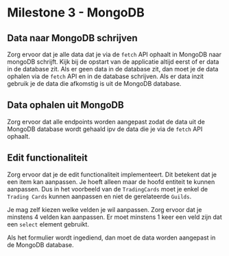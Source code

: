 # Milestone 3 - MongoDB

## Data naar MongoDB schrijven

Zorg ervoor dat je alle data dat je via de `fetch` API ophaalt in MongoDB naar mongoDB schrijft. Kijk bij de opstart van de applicatie altijd eerst of er data in de database zit. Als er geen data in de database zit, dan moet je de data ophalen via de `fetch` API en in de database schrijven. Als er data inzit gebruik je de data die afkomstig is uit de MongoDB database.

## Data ophalen uit MongoDB

Zorg ervoor dat alle endpoints worden aangepast zodat de data uit de MongoDB database wordt gehaald ipv de data die je via de `fetch` API ophaalt.

## Edit functionaliteit

Zorg ervoor dat je de edit functionaliteit implementeert. Dit betekent dat je een item kan aanpassen. Je hoeft alleen maar de hoofd entiteit te kunnen aanpassen. Dus in het voorbeeld van de `TradingCards` moet je enkel de `Trading Cards` kunnen aanpassen en niet de gerelateerde `Guilds`. 

Je mag zelf kiezen welke velden je wil aanpassen. Zorg ervoor dat je minstens 4 velden kan aanpassen. Er moet minstens 1 keer een veld zijn dat een `select` element gebruikt. 

Als het formulier wordt ingediend, dan moet de data worden aangepast in de MongoDB database.